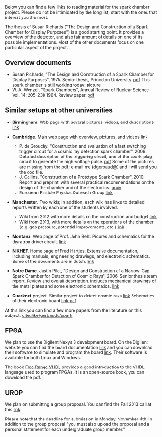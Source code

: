Below you can find a few links to reading material for the spark
chamber project. Please do not be intimidated by the long list; start
with the ones that interest you the most.

The thesis of Susan Richards ("The Design and Construction of a Spark
Chamber for Display Purposes") is a good starting point. It provides a
overview of the detector, and also fair amount of details on one of
its possible implementations. Most of the other documents focus on one
particular aspect of the project.

## Overview documents

- Susan Richards, "The Design and Construction of a Spark Chamber for
  Display Purposes", 1975. Senior thesis, Princeton University.
  [pdf](https://docs.google.com/file/d/0B3inNvIrVHvvWFNuZzFnYmZwZmM/edit?usp=sharing)
  This spark chamber is still working today:
  [picture](https://lh6.googleusercontent.com/-xEEBnr4i6Ys/Uhycv9IbLNI/AAAAAAAAAjA/2NlrVADsycU/w939-h704-no/spark_chamber_pu.jpg)
- W. A. Wenzel, "Spark Chambers", Annual Review of Nuclear Science
  Vol. 14: 205-238 1964. Review
  paper. [pdf](http://dx.doi.org/10.1146/annurev.ns.14.120164.001225)
  
## Similar setups at other universities

- **Birmingham**. Web page with several pictures, videos, and
  descriptions
  [link](http://www.hep.ph.bham.ac.uk/general/outreach/SparkChamber2/)

- **Cambridge**. Main web page with overview, pictures, and videos
  [link](http://www.hep.phy.cam.ac.uk/~lester/teaching/SparkChamber/SparkChamber.html)
  - P. de Grouchy. "Construction and evaluation of a fast switching
    trigger circuit for a cosmic ray detection spark chamber", 2009.
    Detailed description of the triggering circuit, and of the
    spark-plug circuit to generate the high-voltage
    pulse. [pdf](https://docs.google.com/file/d/0B3inNvIrVHvvMkxfSFVDenpkZFE/edit?usp=sharing)
    Some of the pictures are missing from the pdf; e-mail me
    (dgerbaud@) and I will send you the doc file.
  - J. Collins, "Construction of a Prototype Spark Chamber", 2010. Report and preprint, with several practical recommendations
    on the design of the chamber and of the electronics. [arxiv](http://arxiv.org/abs/1010.4010)
  - European Particle Physics Outreach Group
    [link](http://www.hep.phy.cam.ac.uk/~lester/teaching/SparkChamber/NIKHEF/eppog.web.cern.ch/eppog/Resources/SparkChamber.html)

- **Manchester**. Two wikis; in addition, each wiki has links to
  detailed reports written by each one of the students involved.
  - Wiki from 2012 with more details on the construction and budget
  [link](http://manchestermphys2012.wikispaces.com)
  - Wiki from 2013, with more details on the operations of the chamber
  (e.g. gas pressure, potential improvements, etc.)
  [link](https://uomsparkchamber2013.wikispaces.com)

- **Montana**. Web page of Prof. John Belz. Picures and schematics for
  the thyratron driver
  circuit. [link](http://www.physics.utah.edu/~belz/sparkchamber/sparkchamber.html)

- **NIKHEF**. Home page of Fred Hartjes. Extensive documentation,
  including manuals, engineering drawings, and electronic
  schematics. Some of the documents are in
  dutch. [link](http://www.nikhef.nl/~i56/)

- **Notre Dame**. Justin Pilot, "Design and Construction of a Narrow-Gap
  Spark Chamber for Detection of Cosmic Rays", 2006. Senior thesis
  team report. Review and overall description. Includes mechanical
  drawings of the metal plates and some electronic
  schematics. [link](https://docs.google.com/file/d/0B3inNvIrVHvvYVFJekNVTF9rem8/edit?usp=sharing)

- **Quarknet** project. Similar project to detect cosmic rays [link](http://quarknet.fnal.gov/)
  Schematics of their electronic board [link pdf](https://drive.google.com/file/d/0B3inNvIrVHvvOVhYajg5NVVVWDA/edit?usp=sharing)


At this link you can find a few more papers from the literature on
this subject:
[citeulike/gerbaudo/spark](http://www.citeulike.org/user/gerbaudo/tag/spark)


## FPGA

We plan to use the Digilent Nexys 3 development board. On the Digilent
website you can find the board documentation
[link](http://www.digilentinc.com/Products/Detail.cfm?Prod=NEXYS3) and
you can download their software to simulate and program the board
[link](http://www.digilentinc.com/Products/Detail.cfm?Prod=ADEPT2).
Their software is available for both Linux and Windows.

The book [Free Range VHDL](http://www.freerangefactory.org/site/pmwiki.php/Main/Books)
provides a good introduction to the VHDL language used to
program FPGAs. It is an open-source book, you can download
the pdf. 

## UROP

We plan on submitting a group proposal. You can find the Fall 2013
call at this [link](http://www.urop.uci.edu/grants.html).

Please note that the deadline for submission is Monday, November 4th.
In addition to the group proposal "you must also upload the proposal
and a personal statement for each undergraduate group member."
